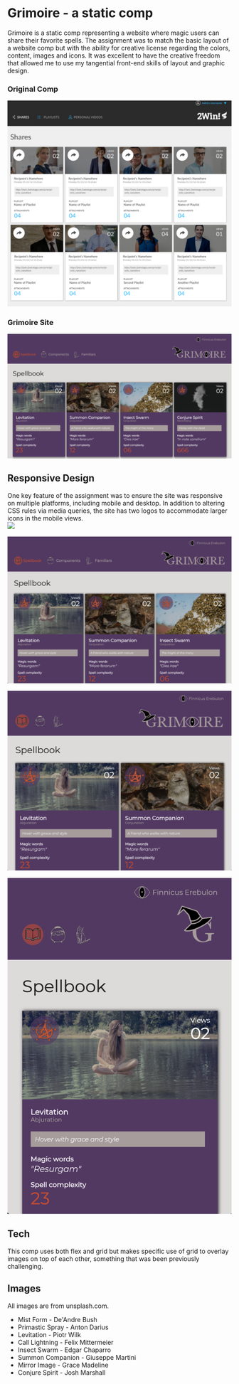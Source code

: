 # Grimoire - a static comp  
Grimoire is a static comp representing a website where magic users can share their favorite spells. The assignment was to match the basic layout of a website comp but with the ability for creative license regarding the colors, content, images and icons. It was excellent to have the creative freedom that allowed me to use my tangential front-end skills of layout and graphic design. 

### Original Comp  
![](assets/README-cbb80c21.jpg)

### Grimoire Site
![](assets/README-be827c88.png)

## Responsive Design  
One key feature of the assignment was to ensure the site was responsive on multiple platforms, including mobile and desktop. In addition to altering CSS rules via media queries, the site has two logos to accommodate larger icons in the mobile views.  
![](assets/README-09536820.gif)

![](assets/README-1c81bdf6.png)

![](assets/README-6d86d6cf.png)

![](assets/README-f44aeb0c.png)

## Tech
This comp uses both flex and grid but makes specific use of grid to overlay images on top of each other, something that was been previously challenging.

## Images
All images are from unsplash.com.
* Mist Form - De'Andre Bush
* Primastic Spray - Anton Darius
* Levitation - Piotr Wilk
* Call Lightning - Felix Mittermeier
* Insect Swarm - Edgar Chaparro
* Summon Companion - Giuseppe Martini
* Mirror Image - Grace Madeline
* Conjure Spirit - Josh Marshall
